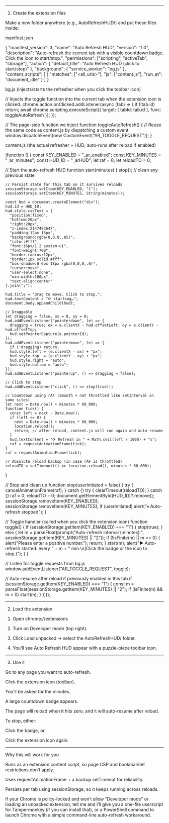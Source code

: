
---

1) Create the extension files

Make a new folder anywhere (e.g., AutoRefreshHUD/) and put these files inside:

manifest.json

{
  "manifest_version": 3,
  "name": "Auto Refresh HUD",
  "version": "1.0",
  "description": "Auto-refresh the current tab with a visible countdown badge. Click the icon to start/stop.",
  "permissions": ["scripting", "activeTab", "storage"],
  "action": { "default_title": "Auto Refresh HUD (click to start/stop)" },
  "background": { "service_worker": "bg.js" },
  "content_scripts": [
    {
      "matches": ["<all_urls>"],
      "js": ["content.js"],
      "run_at": "document_idle"
    }
  ]
}

bg.js  (injects/starts the refresher when you click the toolbar icon)

// Injects the toggle function into the current tab when the extension icon is clicked.
chrome.action.onClicked.addListener(async (tab) => {
  if (!tab.id) return;
  await chrome.scripting.executeScript({
    target: { tabId: tab.id },
    func: toggleAutoRefresh
  });
});

// The page-side function we inject
function toggleAutoRefresh() {
  // Reuse the same code as content.js by dispatching a custom event
  window.dispatchEvent(new CustomEvent("AR_TOGGLE_REQUEST"));
}

content.js  (the actual refresher + HUD; auto-runs after reload if enabled)

(function () {
  const KEY_ENABLED = "_ar_enabled";
  const KEY_MINUTES = "_ar_minutes";
  const HUD_ID = "_arHUD";
  let raf = 0;
  let reloadTO = 0;

  // Start the auto-refresh HUD
  function start(minutes) {
    stop(); // clean any previous state

    // Persist state for this tab so it survives reloads
    sessionStorage.setItem(KEY_ENABLED, "1");
    sessionStorage.setItem(KEY_MINUTES, String(minutes));

    const hud = document.createElement("div");
    hud.id = HUD_ID;
    hud.style.cssText = [
      "position:fixed",
      "bottom:20px",
      "right:20px",
      "z-index:2147483647",
      "padding:12px 16px",
      "background:rgba(0,0,0,.85)",
      "color:#fff",
      "font:16px/1.2 system-ui",
      "font-weight:700",
      "border-radius:12px",
      "border:1px solid #fff",
      "box-shadow:0 6px 18px rgba(0,0,0,.6)",
      "cursor:move",
      "user-select:none",
      "min-width:180px",
      "text-align:center"
    ].join(";");

    hud.title = "Drag to move. Click to stop.";
    hud.textContent = "⟳ starting…";
    document.body.appendChild(hud);

    // Draggable
    let dragging = false, ox = 0, oy = 0;
    hud.addEventListener("pointerdown", (e) => {
      dragging = true; ox = e.clientX - hud.offsetLeft; oy = e.clientY - hud.offsetTop;
      hud.setPointerCapture(e.pointerId);
    });
    hud.addEventListener("pointermove", (e) => {
      if (!dragging) return;
      hud.style.left = (e.clientX - ox) + "px";
      hud.style.top  = (e.clientY - oy) + "px";
      hud.style.right = "auto";
      hud.style.bottom = "auto";
    });
    hud.addEventListener("pointerup", () => dragging = false);

    // Click to stop
    hud.addEventListener("click", () => stop(true));

    // Countdown using rAF (smooth + not throttled like setInterval on some sites)
    let next = Date.now() + minutes * 60_000;
    function tick() {
      const left = next - Date.now();
      if (left <= 0) {
        next = Date.now() + minutes * 60_000;
        location.reload();
        return; // after reload, content.js will run again and auto-resume
      }
      hud.textContent = "⟳ Refresh in " + Math.ceil(left / 1000) + "s";
      raf = requestAnimationFrame(tick);
    }
    raf = requestAnimationFrame(tick);

    // Absolute reload backup (in case rAF is throttled)
    reloadTO = setTimeout(() => location.reload(), minutes * 60_000);
  }

  // Stop and clean up
  function stop(userInitiated = false) {
    try { cancelAnimationFrame(raf); } catch {}
    try { clearTimeout(reloadTO); } catch {}
    raf = 0; reloadTO = 0;
    document.getElementById(HUD_ID)?.remove();
    sessionStorage.removeItem(KEY_ENABLED);
    sessionStorage.removeItem(KEY_MINUTES);
    if (userInitiated) alert("⏸ Auto-refresh stopped");
  }

  // Toggle handler (called when you click the extension icon)
  function toggle() {
    if (sessionStorage.getItem(KEY_ENABLED) === "1") {
      stop(true);
    } else {
      let m = parseFloat(prompt("Auto-refresh interval (minutes):", sessionStorage.getItem(KEY_MINUTES) || "2"));
      if (!isFinite(m) || m <= 0) { alert("Please enter a positive number."); return; }
      start(m);
      alert("▶ Auto-refresh started: every " + m + " min.\n(Click the badge or the icon to stop.)");
    }
  }

  // Listen for toggle requests from bg.js
  window.addEventListener("AR_TOGGLE_REQUEST", toggle);

  // Auto-resume after reload if previously enabled in this tab
  if (sessionStorage.getItem(KEY_ENABLED) === "1") {
    const m = parseFloat(sessionStorage.getItem(KEY_MINUTES) || "2");
    if (isFinite(m) && m > 0) start(m);
  }
})();


---

2) Load the extension

1. Open chrome://extensions


2. Turn on Developer mode (top right).


3. Click Load unpacked → select the AutoRefreshHUD/ folder.


4. You’ll see Auto Refresh HUD appear with a puzzle-piece toolbar icon.




---

3) Use it

Go to any page you want to auto-refresh.

Click the extension icon (toolbar).

You’ll be asked for the minutes.

A large countdown badge appears.

The page will reload when it hits zero, and it will auto-resume after reload.


To stop, either:

Click the badge, or

Click the extension icon again.




---

Why this will work for you

Runs as an extension content script, so page CSP and bookmarklet restrictions don’t apply.

Uses requestAnimationFrame + a backup setTimeout for reliability.

Persists per tab using sessionStorage, so it keeps running across reloads.


If your Chrome is policy-locked and won’t allow “Developer mode” or loading an unpacked extension, tell me and I’ll give you a one-file userscript for Tampermonkey (if you can install that), or a PowerShell command to launch Chrome with a simple command-line auto-refresh workaround.

